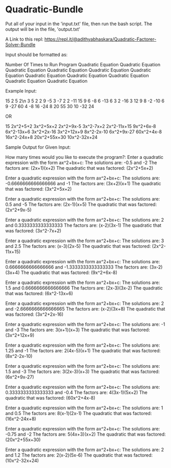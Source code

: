 # Quadratic-Bundle
Put all of your input in the 'input.txt' file, then run the bash script. The output will be in the file, 'output.txt'

A Link to this repl: https://repl.it/@adithyabhaskara/Quadratic-Factorer-Solver-Bundle

Input should be formatted as:

  Number Of Times to Run Program
  Quadratic Equation
  Quadratic Equation
  Quadratic Equation
  Quadratic Equation
  Quadratic Equation
  Quadratic Equation
  Quadratic Equation
  Quadratic Equation
  Quadratic Equation
  Quadratic Equation
  Quadratic Equation


  Example Input:

  15
  2 5 2\n
  3 5 2
  2 9 -5
  3 -7 2
  2 -11 15
  9 6 -8
  6 -13 6
  3 2 -16
  3 12 9
  8 -2 -10
  6 9 -27
  60 4 -8
  16 -24 8
  20 55 30
  10 -32 24

  OR

  15
  2x^2+5+2
  3x^2+5x+2
  2x^2+9x-5
  3x^2-7x+2
  2x^2-11x+15
  9x^2+6x-8
  6x^2-13x+6
  3x^2+2x-16
  3x^2+12x+9
  8x^2-2x-10
  6x^2+9x-27
  60x^2+4x-8
  16x^2-24x+8
  20x^2+55x+30
  10x^2-32x+24


Sample Output for Given Input:

  How many times would you like to execute the program?: 
  Enter a quadratic expression with the form ax^2+bx+c: 
  The solutions are: -0.5 and -2
  The factors are: (2x+1)(x+2)
  The quadratic that was factored: (2x^2+5x+2)

  Enter a quadratic expression with the form ax^2+bx+c: 
  The solutions are: -0.6666666666666666 and -1
  The factors are: (3x+2)(x+1)
  The quadratic that was factored: (3x^2+5x+2)

  Enter a quadratic expression with the form ax^2+bx+c: 
  The solutions are: 0.5 and -5
  The factors are: (2x-1)(x+5)
  The quadratic that was factored: (2x^2+9x-5)

  Enter a quadratic expression with the form ax^2+bx+c: 
  The solutions are: 2 and 0.3333333333333333
  The factors are: (x-2)(3x-1)
  The quadratic that was factored: (3x^2-7x+2)

  Enter a quadratic expression with the form ax^2+bx+c: 
  The solutions are: 3 and 2.5
  The factors are: (x-3)(2x-5)
  The quadratic that was factored: (2x^2-11x+15)

  Enter a quadratic expression with the form ax^2+bx+c: 
  The solutions are: 0.6666666666666666 and -1.3333333333333333
  The factors are: (3x-2)(3x+4)
  The quadratic that was factored: (9x^2+6x-8)

  Enter a quadratic expression with the form ax^2+bx+c: 
  The solutions are: 1.5 and 0.6666666666666666
  The factors are: (2x-3)(3x-2)
  The quadratic that was factored: (6x^2-13x+6)

  Enter a quadratic expression with the form ax^2+bx+c: 
  The solutions are: 2 and -2.6666666666666665
  The factors are: (x-2)(3x+8)
  The quadratic that was factored: (3x^2+2x-16)

  Enter a quadratic expression with the form ax^2+bx+c: 
  The solutions are: -1 and -3
  The factors are: 3(x+1)(x+3)
  The quadratic that was factored: (3x^2+12x+9)

  Enter a quadratic expression with the form ax^2+bx+c: 
  The solutions are: 1.25 and -1
  The factors are: 2(4x-5)(x+1)
  The quadratic that was factored: (8x^2-2x-10)

  Enter a quadratic expression with the form ax^2+bx+c: 
  The solutions are: 1.5 and -3
  The factors are: 3(2x-3)(x+3)
  The quadratic that was factored: (6x^2+9x-27)

  Enter a quadratic expression with the form ax^2+bx+c: 
  The solutions are: 0.3333333333333333 and -0.4
  The factors are: 4(3x-1)(5x+2)
  The quadratic that was factored: (60x^2+4x-8)

  Enter a quadratic expression with the form ax^2+bx+c: 
  The solutions are: 1 and 0.5
  The factors are: 8(x-1)(2x-1)
  The quadratic that was factored: (16x^2-24x+8)

  Enter a quadratic expression with the form ax^2+bx+c: 
  The solutions are: -0.75 and -2
  The factors are: 5(4x+3)(x+2)
  The quadratic that was factored: (20x^2+55x+30)

  Enter a quadratic expression with the form ax^2+bx+c: 
  The solutions are: 2 and 1.2
  The factors are: 2(x-2)(5x-6)
  The quadratic that was factored: (10x^2-32x+24)
